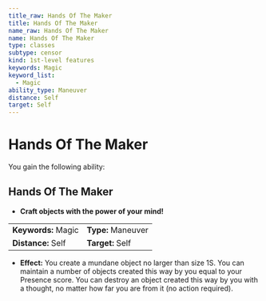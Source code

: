 ```yaml
---
title_raw: Hands Of The Maker
title: Hands Of The Maker
name_raw: Hands Of The Maker
name: Hands Of The Maker
type: classes
subtype: censor
kind: 1st-level features
keywords: Magic
keyword_list:
  - Magic
ability_type: Maneuver
distance: Self
target: Self
---
```


# Hands Of The Maker

You gain the following ability:

## Hands Of The Maker

- **Craft objects with the power of your mind!**

|                     |                    |
| :------------------ | :----------------- |
| **Keywords:** Magic | **Type:** Maneuver |
| **Distance:** Self  | **Target:** Self   |

- **Effect:** You create a mundane object no larger than size 1S. You can maintain a number of objects created this way by you equal to your Presence score. You can destroy an object created this way by you with a thought, no matter how far you are from it (no action required).
